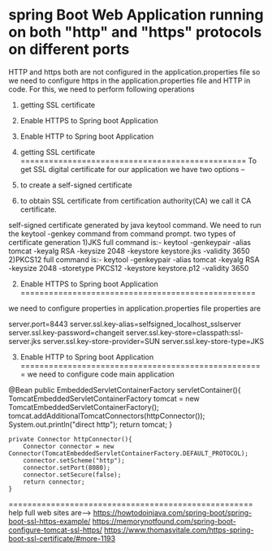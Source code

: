 spring Boot Web Application running on both "http" and "https" protocols on different ports
======================================================================
HTTP and https both are not configured in the application.properties file so we need to configure https in the application.properties file and HTTP in code.
For this, we need to perform following operations
1) getting SSL certificate 
2) Enable HTTPS to Spring boot Application
3) Enable HTTP to Spring boot Application

1) getting SSL certificate 
================================================
To get SSL digital certificate for our application we have two options –

1) to create a self-signed certificate
2) to obtain SSL certificate from certification authority(CA) we call it CA certificate.

self-signed certificate generated by java keytool command. 
We need to run the keytool -genkey command from command prompt.
two types of certificate generation 
1)JKS
full command is:-
keytool -genkeypair -alias tomcat -keyalg RSA -keysize 2048 -keystore keystore.jks -validity 3650
2)PKCS12
full command is:-
keytool -genkeypair -alias tomcat -keyalg RSA -keysize 2048 -storetype PKCS12 -keystore keystore.p12 -validity 3650

2) Enable HTTPS to Spring boot Application
==================================================

we need to configure properties in application.properties file
properties are

server.port=8443
server.ssl.key-alias=selfsigned_localhost_sslserver
server.ssl.key-password=changeit
server.ssl.key-store=classpath:ssl-server.jks
server.ssl.key-store-provider=SUN
server.ssl.key-store-type=JKS

3) Enable HTTP to Spring boot Application
====================================================
we need to configure code main application

 @Bean
    public EmbeddedServletContainerFactory servletContainer(){
        TomcatEmbeddedServletContainerFactory tomcat = new TomcatEmbeddedServletContainerFactory();
        tomcat.addAdditionalTomcatConnectors(httpConnector());
        System.out.println("direct http");
        return tomcat;
    }

    private Connector httpConnector(){
        Connector connector = new Connector(TomcatEmbeddedServletContainerFactory.DEFAULT_PROTOCOL);
        connector.setScheme("http");
        connector.setPort(8080);
        connector.setSecure(false);
        return connector;
    }
    
====================================================
help full web sites are-->
https://howtodoinjava.com/spring-boot/spring-boot-ssl-https-example/
https://memorynotfound.com/spring-boot-configure-tomcat-ssl-https/
https://www.thomasvitale.com/https-spring-boot-ssl-certificate/#more-1193
